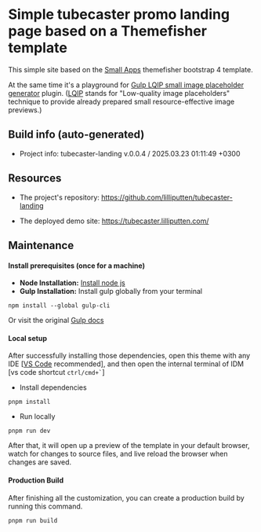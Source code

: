 <!--
 @since 2025.03.20, 10:02
 @changed 2025.03.22, 23:19
-->

# Simple tubecaster promo landing page based on a Themefisher template

This simple site based on the [Small Apps](https://themefisher.com/products/small-apps-bootstrap) themefisher bootstrap 4 template.

At the same time it's a playground for [Gulp LQIP small image placeholder generator](https://github.com/lilliputten/gulp-embed-lqip-as-background) plugin. ([LQIP](https://cloudinary.com/blog/low_quality_image_placeholders_lqip_explained) stands for "Low-quality image placeholders" technique to provide already prepared small resource-effective image previews.)

## Build info (auto-generated)

- Project info: tubecaster-landing v.0.0.4 / 2025.03.23 01:11:49 +0300

## Resources

- The project's repository: https://github.com/lilliputten/tubecaster-landing

- The deployed demo site: https://tubecaster.lilliputten.com/

## Maintenance

#### Install prerequisites (once for a machine)

* **Node Installation:** [Install node js](https://nodejs.org/en/download/)
* **Gulp Installation:** Install gulp globally from your terminal

```
npm install --global gulp-cli
```

Or visit the original [Gulp docs](https://gulpjs.com/docs/en/getting-started/quick-start)

#### Local setup

After successfully installing those dependencies, open this theme with any IDE [[VS Code](https://code.visualstudio.com/) recommended], and then open the internal terminal of IDM [vs code shortcut <code>ctrl/cmd+\`</code>]

* Install dependencies

```
pnpm install
```

* Run locally

```
pnpm run dev
```

After that, it will open up a preview of the template in your default browser, watch for changes to source files, and live reload the browser when changes are saved.

#### Production Build

After finishing all the customization, you can create a production build by running this command.

```
pnpm run build
```

